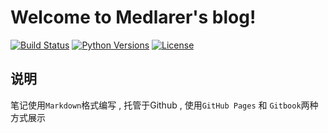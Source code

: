# Welcome to Medlarer's blog!

[![Build Status](https://travis-ci.org/Medlarer/meblog.svg?branch=master)](https://travis-ci.org/Medlarer/meblog)
[![Python Versions](https://img.shields.io/badge/python-2.x%2C%203.x-blue.svg)](https://www.python.org/)
[![License](https://img.shields.io/badge/license-MIT-blue.svg)](https://github.com/Medlarer/meblog/blob/master/LICENSE)



## 说明

笔记使用`Markdown`格式编写 , 托管于Github , 使用`GitHub Pages` 和 `Gitbook`两种方式展示
